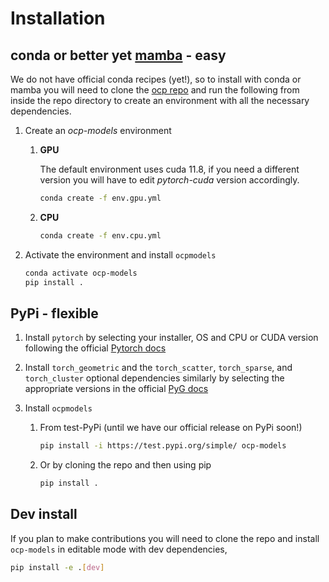 # Installation

## conda or better yet [mamba](https://mamba.readthedocs.io/en/latest/user_guide/mamba.html) - easy

We do not have official conda recipes (yet!), so to install with conda or mamba you will need to clone the
[ocp repo](https://github.com/FAIR-Chem/fairchem) and run the following from inside the repo directory to create an environment with all the
necessary dependencies.

1. Create an *ocp-models* environment
   1. **GPU**

      The default environment uses cuda 11.8, if you need a different version you will have to edit *pytorch-cuda* version
      accordingly.
      ```bash
      conda create -f env.gpu.yml
      ```

   2. **CPU**
      ```bash
      conda create -f env.cpu.yml
      ```

2. Activate the environment and install `ocpmodels`
   ```bash
   conda activate ocp-models
   pip install .
   ```

## PyPi - flexible
1. Install `pytorch` by selecting your installer, OS and CPU or CUDA version following the official
[Pytorch docs](https://pytorch.org/get-started/locally/)

2. Install `torch_geometric` and the `torch_scatter`, `torch_sparse`, and `torch_cluster` optional dependencies
   similarly by selecting the appropriate versions in the official
   [PyG docs](https://pytorch-geometric.readthedocs.io/en/latest/notes/installation.html)

3. Install `ocpmodels`
   1. From test-PyPi (until we have our official release on PyPi soon!)
      ```bash
      pip install -i https://test.pypi.org/simple/ ocp-models
      ```
   2. Or by cloning the repo and then using pip
      ```bash
      pip install .
      ```


## Dev install

If you plan to make contributions you will need to clone the repo and install `ocp-models` in editable mode with dev
dependencies,
```bash
pip install -e .[dev]
```
